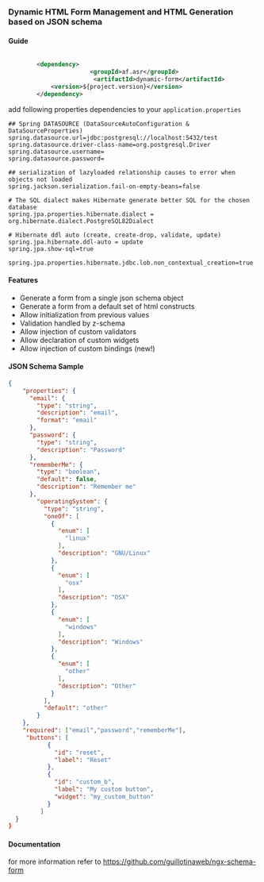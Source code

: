 ### Dynamic HTML Form Management and HTML Generation based on JSON schema


#### Guide

```xml

		<dependency>
                       <groupId>af.asr</groupId>
                        <artifactId>dynamic-form</artifactId>
			<version>${project.version}</version>
		</dependency>

```

add following properties dependencies to your `application.properties`

```properties
## Spring DATASOURCE (DataSourceAutoConfiguration & DataSourceProperties)
spring.datasource.url=jdbc:postgresql://localhost:5432/test
spring.datasource.driver-class-name=org.postgresql.Driver
spring.datasource.username= 
spring.datasource.password= 

## serialization of lazyloaded relationship causes to error when objects not loaded
spring.jackson.serialization.fail-on-empty-beans=false

# The SQL dialect makes Hibernate generate better SQL for the chosen database
spring.jpa.properties.hibernate.dialect = org.hibernate.dialect.PostgreSQL82Dialect

# Hibernate ddl auto (create, create-drop, validate, update)
spring.jpa.hibernate.ddl-auto = update
spring.jpa.show-sql=true

spring.jpa.properties.hibernate.jdbc.lob.non_contextual_creation=true

```
#### Features

- Generate a form from a single json schema object
- Generate a form from a default set of html constructs
- Allow initialization from previous values
- Validation handled by z-schema
- Allow injection of custom validators
- Allow declaration of custom widgets
- Allow injection of custom bindings (new!)


#### JSON Schema Sample 

```json
{
    "properties": {
      "email": {
        "type": "string",
        "description": "email",
        "format": "email"
      },
      "password": {
        "type": "string",
        "description": "Password"
      },
      "rememberMe": {
        "type": "boolean",
        "default": false,
        "description": "Remember me"
      },
        "operatingSystem": {
          "type": "string",
          "oneOf": [
            {
              "enum": [
                "linux"
              ],
              "description": "GNU/Linux"
            },
            {
              "enum": [
                "osx"
              ],
              "description": "OSX"
            },
            {
              "enum": [
                "windows"
              ],
              "description": "Windows"
            },
            {
              "enum": [
                "other"
              ],
              "description": "Other"
            }
          ],
          "default": "other"
        }
    },
    "required": ["email","password","rememberMe"],
     "buttons": [
           {
             "id": "reset",
             "label": "Reset"
           },
           {
             "id": "custom_b",
             "label": "My custom button",
             "widget": "my_custom_button" 
           }
         ]
  }
}
```


####  Documentation 
for more information refer to https://github.com/guillotinaweb/ngx-schema-form
